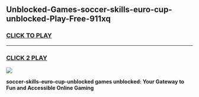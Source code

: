 
## Unblocked-Games-soccer-skills-euro-cup-unblocked-Play-Free-911xq
<h3>
<a href="https://premium76.site?title=soccer-skills-euro-cup-unblocked&ref=10A">CLICK TO PLAY</a></h3>
<hr>

<h3>
<a href="https://premium76.site?title=soccer-skills-euro-cup-unblocked&ref=10A">CLICK 2 PLAY</a>
  
</h3>

<a href="https://premium76.site?title=soccer-skills-euro-cup-unblocked&ref=10A"><img src="https://clearcache.store/games.png"></a>


**soccer-skills-euro-cup-unblocked games unblocked: Your Gateway to Fun and Accessible Online Gaming**
